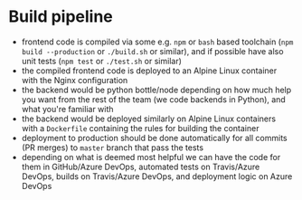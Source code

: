 # Build pipeline

- frontend code is compiled via some e.g. `npm` or `bash` based toolchain (`npm build --production` or `./build.sh` or similar), and if possible have also unit tests (`npm test` or `./test.sh` or similar)
- the compiled frontend code is deployed to an Alpine Linux container with the Nginx configuration
- the backend would be python bottle/node depending on how much help you want from the rest of the team (we code backends in Python), and what you're familiar with
- the backend would be deployed similarly on Alpine Linux containers with a `Dockerfile` containing the rules for building the container
- deployment to production should be done automatically for all commits (PR merges) to `master` branch that pass the tests
- depending on what is deemed most helpful we can have the code for them in GitHub/Azure DevOps, automated tests on Travis/Azure DevOps, builds on Travis/Azure DevOps, and deployment logic on Azure DevOps

